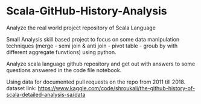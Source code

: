 # Scala-GitHub-History-Analysis
Analyze the real world project repository of Scala Language

Small Analysis skill based project to focus on some data manipulation techniques (merge - semi join & anti join - pivot table - groub by with different aggregate funvtions) using python.

Analyze scala language github repository and  get out with answers to some questions answered in the code file notebook.

Using data for documented pull requests on the repo from 2011 till 2018. 
dataset link: https://www.kaggle.com/code/shroukali/the-github-history-of-scala-detailed-analysis-sa/data
